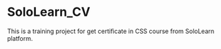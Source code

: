 # SoloLearn_CV

This is a training project for get certificate in CSS course from SoloLearn platform.
